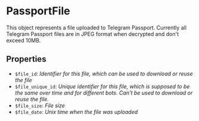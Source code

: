 # PassportFile	

This object represents a file uploaded to Telegram Passport. Currently all Telegram Passport files are in JPEG format when decrypted and don't exceed 10MB.	

## Properties	

- `$file_id`: _Identifier for this file, which can be used to download or reuse the file_
- `$file_unique_id`: _Unique identifier for this file, which is supposed to be the same over time and for different bots. Can't be used to download or reuse the file._
- `$file_size`: _File size_
- `$file_date`: _Unix time when the file was uploaded_

